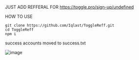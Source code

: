 JUST ADD REFFERAL FOR https://toggle.pro/sign-up/undefined

HOW TO USE 

    git clone https://github.com/Iqlast/ToggleReff.git
    cd ToggleReff
    npm i

success accounts moved to success.txt

![image](https://github.com/user-attachments/assets/2927bd29-4958-47e6-aba7-1f1dd93b9c7c)
